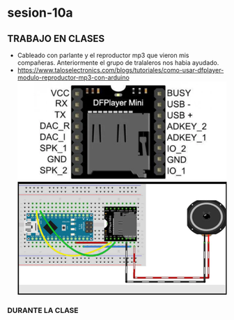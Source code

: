 # sesion-10a
## TRABAJO EN CLASES
- Cableado con parlante y el reproductor mp3 que vieron mis compañeras. Anteriormente el grupo de tralaleros nos habia ayudado.
- https://www.taloselectronics.com/blogs/tutoriales/como-usar-dfplayer-modulo-reproductor-mp3-con-arduino
![Cableado](./imagenes/cableado1.png)
![Cableado2](./imagenes/Cableado2.png)

### DURANTE LA CLASE
